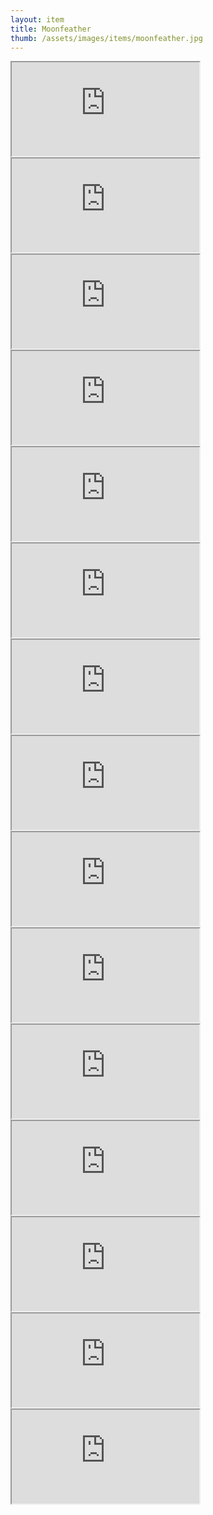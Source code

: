 ```yaml
---
layout: item
title: Moonfeather
thumb: /assets/images/items/moonfeather.jpg
---
```

<iframe src="http://magic-items.herokuapp.com/item/embed/1"></iframe>
<iframe src="http://magic-items.herokuapp.com/item/embed/57"></iframe>
<iframe src="http://magic-items.herokuapp.com/item/embed/77"></iframe>

<iframe src="http://magic-items.herokuapp.com/item/embed/4"></iframe>
<iframe src="http://magic-items.herokuapp.com/item/embed/8"></iframe>
<iframe src="http://magic-items.herokuapp.com/item/embed/40"></iframe>
<iframe src="http://magic-items.herokuapp.com/item/embed/74"></iframe>
<iframe src="http://magic-items.herokuapp.com/item/embed/126"></iframe>
<iframe src="http://magic-items.herokuapp.com/item/embed/127"></iframe>
<iframe src="http://magic-items.herokuapp.com/item/embed/130"></iframe>
<iframe src="http://magic-items.herokuapp.com/item/embed/102"></iframe>
<iframe src="http://magic-items.herokuapp.com/item/embed/149"></iframe>
<iframe src="http://magic-items.herokuapp.com/item/embed/142"></iframe>
<iframe src="http://magic-items.herokuapp.com/item/embed/188"></iframe>
<iframe src="http://magic-items.herokuapp.com/item/embed/194"></iframe>
